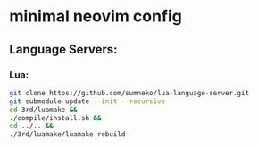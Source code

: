 # minimal neovim config

## Language Servers:

### Lua:
```bash
git clone https://github.com/sumneko/lua-language-server.git
git submodule update --init --recursive
cd 3rd/luamake &&
./compile/install.sh &&
cd ../.. &&
./3rd/luamake/luamake rebuild
```
